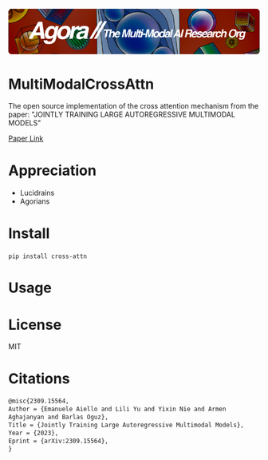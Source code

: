 [![Multi-Modality](agorabanner.png)](https://discord.gg/qUtxnK2NMf)

# MultiModalCrossAttn
The open source implementation of the cross attention mechanism from the paper: "JOINTLY TRAINING LARGE AUTOREGRESSIVE MULTIMODAL MODELS"


[Paper Link](https://arxiv.org/pdf/2309.15564.pdf)

# Appreciation
* Lucidrains
* Agorians



# Install
`pip install cross-attn`

# Usage



# License
MIT

# Citations
```
@misc{2309.15564,
Author = {Emanuele Aiello and Lili Yu and Yixin Nie and Armen Aghajanyan and Barlas Oguz},
Title = {Jointly Training Large Autoregressive Multimodal Models},
Year = {2023},
Eprint = {arXiv:2309.15564},
}
```
